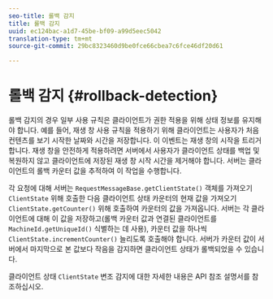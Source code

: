 ```yaml
---
seo-title: 롤백 감지
title: 롤백 감지
uuid: ec124bac-a1d7-45be-bf09-a99d5eec5042
translation-type: tm+mt
source-git-commit: 29bc8323460d9be0fce66cbea7c6fce46df20d61

---
```



# 롤백 감지 {#rollback-detection}

롤백 감지의 경우 일부 사용 규칙은 클라이언트가 권한 적용을 위해 상태 정보를 유지해야 합니다. 예를 들어, 재생 창 사용 규칙을 적용하기 위해 클라이언트는 사용자가 처음 컨텐츠를 보기 시작한 날짜와 시간을 저장합니다. 이 이벤트는 재생 창의 시작을 트리거합니다. 재생 창을 안전하게 적용하려면 서버에서 사용자가 클라이언트 상태를 백업 및 복원하지 않고 클라이언트에 저장된 재생 창 시작 시간을 제거해야 합니다. 서버는 클라이언트의 롤백 카운터 값을 추적하여 이 작업을 수행합니다.

각 요청에 대해 서버는 `RequestMessageBase.getClientState()` 객체를 가져오기 `ClientState` 위해 호출한 다음 클라이언트 상태 카운터의 현재 값을 가져오기 `ClientState.getCounter()` 위해 호출하여 카운터의 값을 가져옵니다. 서버는 각 클라이언트에 대해 이 값을 저장하고(롤백 카운터 값과 연결된 클라이언트를 `MachineId.getUniqueId()` 식별하는 데 사용), 카운터 값을 하나씩 `ClientState.incrementCounter()` 늘리도록 호출해야 합니다. 서버가 카운터 값이 서버에서 마지막으로 본 값보다 작음을 감지하면 클라이언트 상태가 롤백되었을 수 있습니다.

클라이언트 상태 `ClientState` 변조 감지에 대한 자세한 내용은 API 참조 설명서를 참조하십시오.
